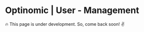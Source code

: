 # Optinomic | User - Management

:fire:  This page is under development.  So, come back soon! :v:  


